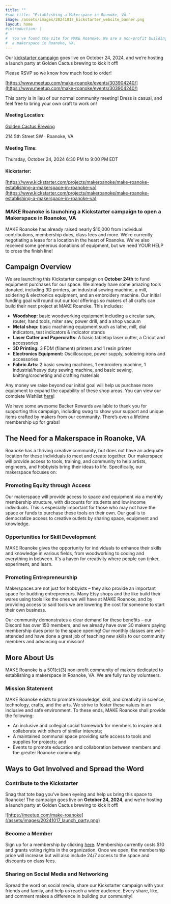 ```yaml
---
title: ""
#sub_title: "Establishing a Makerspace in Roanoke, VA."
image: /assets/images/20241017_kickstarter_website_banner.png
layout: home
#introduction: | 
#
#  You've found the site for MAKE Roanoke. We are a non-profit building
#  a makerspace in Roanoke, VA.
---
```


Our [kickstarter campaign](https://www.kickstarter.com/projects/makeroanoke/make-roanoke-establishing-a-makerspace-in-roanoke-va) goes live on October 24, 2024, and we’re hosting a launch party at Golden Cactus brewing to kick it off!



Please RSVP so we know how much food to order!

[https://www.meetup.com/make-roanoke/events/303904240/](https://www.meetup.com/make-roanoke/events/303904240/)

This party is in lieu of our normal community meeting! Dress is casual, and feel free to bring your own craft to work on!

#### Meeting Location:
[Golden Cactus Brewing](https://www.google.com/maps/place/37%C2%B016'19.3%22N+79%C2%B056'59.1%22W/@37.27202,-79.94975,17z/data=!3m1!4b1!4m4!3m3!8m2!3d37.27202!4d-79.94975?entry=ttu&g_ep=EgoyMDI0MTAxNi4wIKXMDSoASAFQAw%3D%3D)

214 5th Street SW · Roanoke, VA


#### Meeting Time:

Thursday, October 24, 2024
6:30 PM to 9:00 PM EDT


#### Kickstarter:

[https://www.kickstarter.com/projects/makeroanoke/make-roanoke-establishing-a-makerspace-in-roanoke-va](https://www.kickstarter.com/projects/makeroanoke/make-roanoke-establishing-a-makerspace-in-roanoke-va)

### MAKE Roanoke is launching a Kickstarter campaign to open a Makerspace in Roanoke, VA
MAKE Roanoke has already raised nearly $10,000 from individual contributions, membership dues, class fees and more. We’re currently negotiating a lease for a location in the heart of Roanoke. We've also received some generous donations of equipment, but we need YOUR HELP to cross the finish line!


## Campaign Overview

We are launching this Kickstarter campaign on **October 24th** to fund equipment purchases for our space. We already have some amazing tools donated, including 3D printers, an industrial sewing machine, a mill, soldering & electronics equipment, and an embroidery machine. Our initial funding goal will round out our tool offerings so makers of all crafts can build their next project at MAKE Roanoke. This includes: 
* **Woodshop:** basic woodworking equipment including a circular saw, router, hand tools, miter saw, power drill, and a shop vacuum
* **Metal shop:** basic machining equipment such as lathe, mill, dial indicators, test indicators & indicator stands
* **Laser Cutter and Papercrafts:**  A basic tabletop laser cutter, a Cricut and accessories
* **3D Printing:** 3 FDM (filament) printers and 1 resin printer
* **Electronics Equipment:**  Oscilloscope, power supply, soldering irons and accessories
* **Fabric Arts:** 2 basic sewing machines, 1 embroidery machine, 1 industrial/heavy duty sewing machine, and basic sewing, knitting/crocheting and crafting materials

Any money we raise beyond our initial goal will help us purchase more equipment to expand the capability of these shop areas.  You can view our complete Wishlist [here](https://docs.google.com/document/d/1rpxGDL9YX55xHcfo7G_rz2gTV6zZtfnp93o3o_Vh__E/edit?usp=sharing)!

We have some awesome Backer Rewards available to thank you for supporting this campaign, including swag to show your support and unique items crafted by makers from our community. There’s even a lifetime membership up for grabs!

## The Need for a Makerspace in Roanoke, VA

Roanoke has a thriving creative community, but does not have an adequate location for these individuals to meet and create together. Our makerspace will provide access to tools, training, and community to help artists, engineers, and hobbyists bring their ideas to life. Specifically, our makerspace focuses on:
### Promoting Equity through Access
Our makerspace will provide access to space and equipment via a monthly membership structure, with discounts for students and low income individuals. This is especially important for those who may not have the space or funds to purchase these tools on their own. Our goal is to democratize access to creative outlets by sharing space, equipment and knowledge.

### Opportunities for Skill Development
MAKE Roanoke gives the opportunity for individuals to enhance their skills and knowledge in various fields, from woodworking to coding and everything in between. It's a haven for creativity where people can tinker, experiment, and learn.

### Promoting Entrepreneurship

Makerspaces are not just for hobbyists – they also provide an important space for budding entrepreneurs. Many Etsy shops and the like build their wares using tools like the ones we will have at MAKE Roanoke, and by providing access to said tools we are lowering the cost for someone to start their own business.

Our community demonstrates a clear demand for these benefits – our Discord has over 150 members, and we already have over 30 makers paying membership dues prior to the space opening! Our monthly classes are well-attended and have done a great job of teaching new skills to our community members and advancing our mission!

## More About Us

MAKE Roanoke is a 501(c)(3) non-profit community of makers dedicated to establishing a makerspace in Roanoke, VA. We are fully run by volunteers. 


### Mission Statement

MAKE Roanoke exists to promote knowledge, skill, and creativity in science, technology, crafts, and the arts. We strive to foster these values in an inclusive and safe environment. To these ends, MAKE Roanoke shall provide the following:


* An inclusive and collegial social framework for members to inspire and collaborate with others of similar interests;
* A maintained communal space providing safe access to tools and supplies for projects; and
* Events to promote education and collaboration between members and the greater Roanoke community.

## Ways to Get Involved and Spread the Word
### Contribute to the Kickstarter
Snag that tote bag you’ve been eyeing and help us bring this space to Roanoke! The campaign goes live on **October 24, 2024**, and we’re hosting a launch party at Golden Cactus brewing to kick it off!

![https://meetup.com/make-roanoke](/assets/images/20241017_launch_party.png)

### Become a Member

Sign up for a membership by clicking [here](https://makeroanoke.org/about/). Membership currently costs $10 and grants voting rights in the organization. Once we open, the membership price will increase but will also include 24/7 access to the space and discounts on class fees. 

### Sharing on Social Media and Networking

Spread the word on social media, share our Kickstarter campaign with your friends and family, and help us reach a wider audience. Every share, like, and comment makes a difference in building our community!
